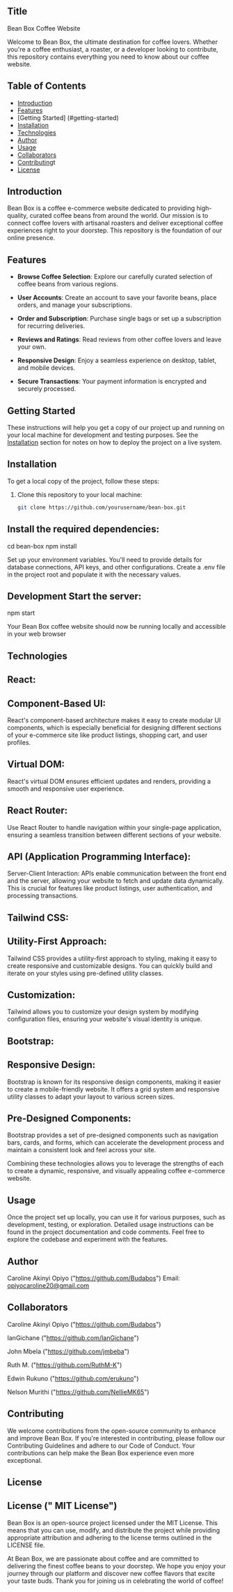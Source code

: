 ## Title
 Bean Box Coffee Website


Welcome to Bean Box, the ultimate destination for coffee lovers. Whether you're a coffee enthusiast, a roaster, or a developer looking to contribute, this repository contains everything you need to know about our coffee website.

## Table of Contents

- [Introduction](#introduction)
- [Features](#features)
- [Getting Started] (#getting-started)
- [Installation](#installation)
- [Technologies](#Technologies)
- [Author](#author)
- [Usage](#usage)
- [Collaborators](#Collaborators)
- [Contributing](#contributing)t
- [License](#license)

## Introduction

Bean Box is a coffee e-commerce website dedicated to providing high-quality, curated coffee beans from around the world. Our mission is to connect coffee lovers with artisanal roasters and deliver exceptional coffee experiences right to your doorstep. This repository is the foundation of our online presence.

## Features

- **Browse Coffee Selection**: 
Explore our carefully curated selection of coffee beans from various regions.

- **User Accounts**: 
Create an account to save your favorite beans, place orders, and manage your subscriptions.

- **Order and Subscription**:
 Purchase single bags or set up a subscription for recurring deliveries.

- **Reviews and Ratings**: 
Read reviews from other coffee lovers and leave your own.

- **Responsive Design**: 
Enjoy a seamless experience on desktop, tablet, and mobile devices.

- **Secure Transactions**:
 Your payment information is encrypted and securely processed.

## Getting Started

These instructions will help you get a copy of our project up and running on your local machine for development and testing purposes. See the [Installation](#installation) section for notes on how to deploy the project on a live system.

## Installation

To get a local copy of the project, follow these steps:

1. Clone this repository to your local machine:

   ```bash
   git clone https://github.com/yourusername/bean-box.git


##	Install the required dependencies:
cd bean-box 
npm install

Set up your environment variables. You'll need to provide details for database connections, API keys, and other configurations. Create a .env file in the project root and populate it with the necessary values.

## Development Start the server:
npm start 

Your Bean Box coffee website should now be running locally and accessible in your web browser

## Technologies

## React:
## Component-Based UI:
 React's component-based architecture makes it easy to create modular UI components, which is especially beneficial for designing different sections of your e-commerce site like product listings, shopping cart, and user profiles.

## Virtual DOM: 
React's virtual DOM ensures efficient updates and renders, providing a smooth and responsive user experience.

## React Router: 
Use React Router to handle navigation within your single-page application, ensuring a seamless transition between different sections of your website.

## API (Application Programming Interface):
Server-Client Interaction: APIs enable communication between the front end and the server, allowing your website to fetch and update data dynamically. This is crucial for features like product listings, user authentication, and processing transactions.

## Tailwind CSS:
## Utility-First Approach:
 Tailwind CSS provides a utility-first approach to styling, making it easy to create responsive and customizable designs. You can quickly build and iterate on your styles using pre-defined utility classes.

## Customization: 
Tailwind allows you to customize your design system by modifying configuration files, ensuring your website's visual identity is unique.

## Bootstrap:
## Responsive Design: 
Bootstrap is known for its responsive design components, making it easier to create a mobile-friendly website. It offers a grid system and responsive utility classes to adapt your layout to various screen sizes.

## Pre-Designed Components: 
Bootstrap provides a set of pre-designed components such as navigation bars, cards, and forms, which can accelerate the development process and maintain a consistent look and feel across your site.

Combining these technologies allows you to leverage the strengths of each to create a dynamic, responsive, and visually appealing coffee e-commerce website. 



## Usage

Once  the project set up locally, you can use it for various purposes, such as development, testing, or exploration. Detailed usage instructions can be found in the project documentation and code comments. Feel free to explore the codebase and experiment with the features.

## Author
Caroline Akinyi Opiyo ("https://github.com/Budabos") Email: opiyocaroline20@gmail.com

## Collaborators
Caroline Akinyi Opiyo ("https://github.com/Budabos")

IanGichane ("https://github.com/IanGichane")

John Mbela ("https://github.com/jmbeba")

Ruth M. ("https://github.com/RuthM-K")

Edwin Rukuno ("https://github.com/erukuno")

Nelson Murithi ("https://github.com/NellieMK65")



## Contributing

We welcome contributions from the open-source community to enhance and improve Bean Box. If you're interested in contributing, please follow our Contributing Guidelines and adhere to our Code of Conduct. Your contributions can help make the Bean Box experience even more exceptional.

## License
## License (" MIT License")
Bean Box is an open-source project licensed under the MIT License. This means that you can use, modify, and distribute the project while providing appropriate attribution and adhering to the license terms outlined in the LICENSE file.



At Bean Box, we are passionate about coffee and are committed to delivering the finest coffee beans to your doorstep. We hope you enjoy your journey through our platform and discover new coffee flavors that excite your taste buds. Thank you for joining us in celebrating the world of coffee! 






